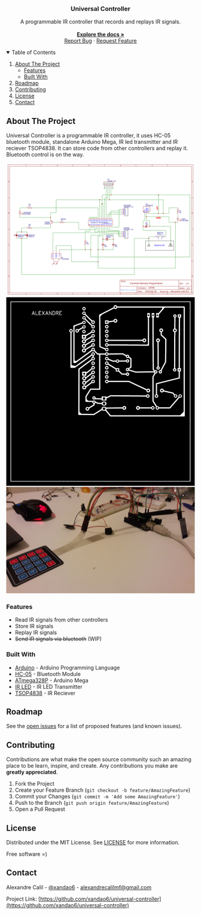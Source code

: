 <br />
<p align="center">
  <h3 align="center">Universal Controller</h3>

  <p align="center">
    A programmable IR controller that records and replays IR signals.
    <br />
	<br />
    <a href="https://github.com/xandao6/universal-controller"><strong>Explore the docs »</strong></a>
    <br />
    <a href="https://github.com/xandao6/universal-controller/issue">Report Bug</a>
    ·
    <a href="https://github.com/xandao6/universal-controller/issues">Request Feature</a>
  </p>
</p>


<!-- TABLE OF CONTENTS -->
<details open="open">
  <summary>Table of Contents</summary>
  <ol>
    <li>
      <a href="#about-the-project">About The Project</a>
      <ul>
        <li><a href="#features">Features</a></li>
        <li><a href="#built-with">Built With</a></li>
      </ul>
    </li>
    <li><a href="#roadmap">Roadmap</a></li>
    <li><a href="#contributing">Contributing</a></li>
    <li><a href="#license">License</a></li>
    <li><a href="#contact">Contact</a></li>
  </ol>
</details>


<!-- ABOUT THE PROJECT -->
## About The Project

Universal Controller is a programmable IR controller, it uses HC-05 bluetooth module, standalone Arduino Mega, IR led transmitter and IR reciever TSOP4838. It can store code from other controllers and replay it. Bluetooth control is on the way.

<div align="center">
  <a href="https://github.com/xandao6/universal-controller">
    <img src="./assets/schematic.png" alt="Schematic">
    <img src="./assets/pcb-negative.png" alt="PCB Negative">
    <img src="./assets/progress.jpg" alt="Prototype">
  </a>
</div>

### Features

* Read IR signals from other controllers
* Store IR signals
* Replay IR signals
* ~~Send IR signals via bluetooth~~ (WIP)

### Built With

* [Arduino](https://www.arduino.cc/) - Arduino Programming Language
* [HC-05](https://www.sparkfun.com/products/13975) - Bluetooth Module
* [ATmega328P](https://www.sparkfun.com/products/11021) - Arduino Mega
* [IR LED](https://www.sparkfun.com/products/11021) - IR LED Transmitter
* [TSOP4838](https://www.sparkfun.com/products/11021) - IR Reciever

<!-- ROADMAP -->
## Roadmap

See the [open issues](https://github.com/xandao6/universal-controller/issues) for a list of proposed features (and known issues).

<!-- CONTRIBUTING -->
## Contributing

Contributions are what make the open source community such an amazing place to be learn, inspire, and create. Any contributions you make are **greatly appreciated**.

1. Fork the Project
2. Create your Feature Branch (`git checkout -b feature/AmazingFeature`)
3. Commit your Changes (`git commit -m 'Add some AmazingFeature'`)
4. Push to the Branch (`git push origin feature/AmazingFeature`)
5. Open a Pull Request

<!-- LICENSE -->
## License

Distributed under the MIT License. See [LICENSE](./LICENSE.md) for more information.

Free software =)

<!-- CONTACT -->
## Contact

Alexandre Calil - [@xandao6](https://www.linkedin.com/in/xandao6/) - alexandrecalilmf@gmail.com

Project Link: [https://github.com/xandao6/universal-controller](https://github.com/xandao6/universal-controller)